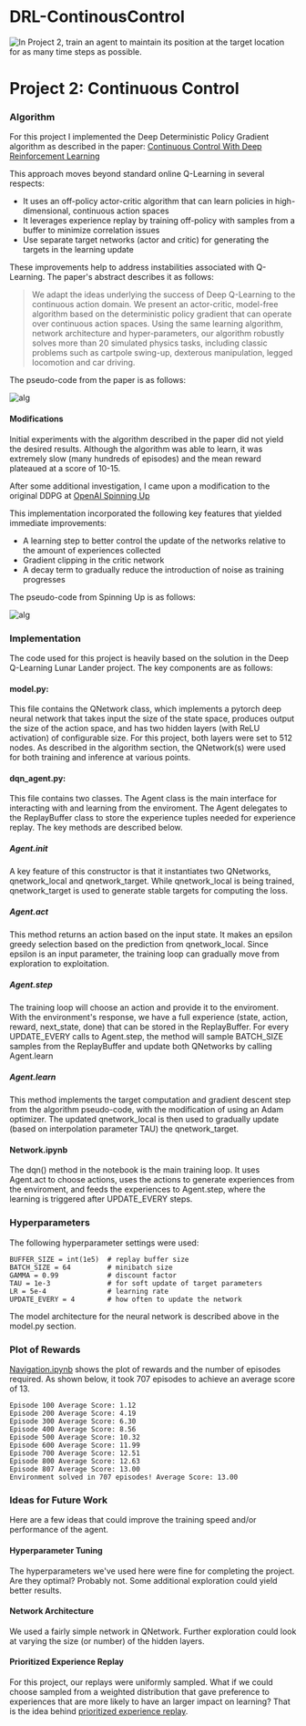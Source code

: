 # DRL-ContinousControl

[//]: # (Image References)

![In Project 2, train an agent to maintain its position at the target location for as many time steps as possible.](./reacher.gif)


# Project 2: Continuous Control

### Algorithm

For this project I implemented the Deep Deterministic Policy Gradient algorithm as described in the paper: [Continuous Control With Deep Reinforcement Learning](https://arxiv.org/abs/1509.02971)

This approach moves beyond standard online Q-Learning in several respects:
* It uses an off-policy actor-critic algorithm that can learn policies in high-dimensional, continuous action spaces
* It leverages experience replay by training off-policy with samples from a buffer to minimize correlation issues
* Use separate target networks (actor and critic) for generating the targets in the learning update

These improvements help to address instabilities associated with Q-Learning.  The paper's abstract describes it as follows:

> We adapt the ideas underlying the success of Deep Q-Learning to the continuous
> action domain. We present an actor-critic, model-free algorithm based on the deterministic 
> policy gradient that can operate over continuous action spaces. Using
> the same learning algorithm, network architecture and hyper-parameters, our algorithm robustly 
> solves more than 20 simulated physics tasks, including classic problems such as 
> cartpole swing-up, dexterous manipulation, legged locomotion and car driving.

The pseudo-code from the paper is as follows:

![alg](DDPG-Alg.png)

#### Modifications

Initial experiments with the algorithm described in the paper did not yield the desired results.  Although the algorithm was able to learn, it was extremely slow (many hundreds of episodes) and the mean reward plateaued at a score of 10-15.  

After some additional investigation, I came upon a modification to the original DDPG at [OpenAI Spinning Up](https://spinningup.openai.com/en/latest/algorithms/ddpg.html)

This implementation incorporated the following key features that yielded immediate improvements:
* A learning step to better control the update of the networks relative to the amount of experiences collected
* Gradient clipping in the critic network
* A decay term to gradually reduce the introduction of noise as training progresses

The pseudo-code from Spinning Up is as follows:

![alg](SpinningUp-Alg.png)




### Implementation

The code used for this project is heavily based on the solution in the Deep Q-Learning Lunar Lander project.  The key components are as follows:

#### model.py:  
This file contains the QNetwork class, which implements a pytorch deep neural network that takes input the size of the state space, produces output the size of the action space, and has two hidden layers (with ReLU activation) of configurable size.  For this project, both layers were set to 512 nodes.  As described in the algorithm section, the QNetwork(s) were used for both training and inference at various points.

#### dqn_agent.py:
This file contains two classes.  The Agent class is the main interface for interacting with and learning from the enviroment.  The Agent delegates to the ReplayBuffer class to store the experience tuples needed for experience replay.  The key methods are described below.
##### Agent.__init__
A key feature of this constructor is that it instantiates two QNetworks, qnetwork_local and qnetwork_target.  While qnetwork_local is being trained, qnetwork_target is used to generate stable targets for computing the loss.
##### Agent.act
This method returns an action based on the input state.  It makes an epsilon greedy selection based on the prediction from qnetwork_local.  Since epsilon is an input parameter, the training loop can gradually move from exploration to exploitation.
##### Agent.step
The training loop will choose an action and provide it to the enviroment.  With the environment's response, we have a full experience (state, action, reward, next_state, done) that can be stored in the ReplayBuffer.  For every UPDATE_EVERY calls to Agent.step, the method will sample BATCH_SIZE samples from the ReplayBuffer and update both QNetworks by calling Agent.learn
##### Agent.learn
This method implements the target computation and gradient descent step from the algorithm pseudo-code, with the modification of using an Adam optimizer.  The updated qnetwork_local is then used to gradually update (based on interpolation parameter TAU) the qnetwork_target.
#### Network.ipynb
The dqn() method in the notebook is the main training loop.  It uses Agent.act to choose actions, uses the actions to generate experiences from the enviroment, and feeds the experiences to Agent.step, where the learning is triggered after UPDATE_EVERY steps.
### Hyperparameters
The following hyperparameter settings were used:
```
BUFFER_SIZE = int(1e5)  # replay buffer size
BATCH_SIZE = 64         # minibatch size
GAMMA = 0.99            # discount factor
TAU = 1e-3              # for soft update of target parameters
LR = 5e-4               # learning rate 
UPDATE_EVERY = 4        # how often to update the network
```
The model architecture for the neural network is described above in the model.py section.

### Plot of Rewards
[Navigation.ipynb](https://github.com/stevenapsel/DRL-Navigation/blob/main/Navigation.ipynb) shows the plot of rewards and the number of episodes required.  As shown below, it took 707 episodes to achieve an average score of 13.
```
Episode 100	Average Score: 1.12
Episode 200	Average Score: 4.19
Episode 300	Average Score: 6.30
Episode 400	Average Score: 8.56
Episode 500	Average Score: 10.32
Episode 600	Average Score: 11.99
Episode 700	Average Score: 12.51
Episode 800	Average Score: 12.63
Episode 807	Average Score: 13.00
Environment solved in 707 episodes!	Average Score: 13.00
```

### Ideas for Future Work
Here are a few ideas that could improve the training speed and/or performance of the agent.
#### Hyperparameter Tuning
The hyperparameters we've used here were fine for completing the project.  Are they optimal?  Probably not.  Some additional exploration could yield better results.
#### Network Architecture
We used a fairly simple network in QNetwork.  Further exploration could look at varying the size (or number) of the hidden layers.
#### Prioritized Experience Replay
For this project, our replays were uniformly sampled.  What if we could choose sampled from a weighted distribution that gave preference to experiences that are more likely to have an larger impact on learning?  That is the idea behind [prioritized experience replay](https://arxiv.org/abs/1511.05952).
